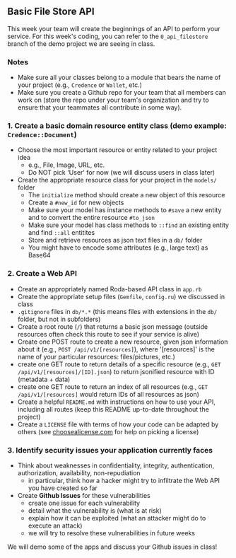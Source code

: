 ## Basic File Store API

This week your team will create the beginnings of an API to perform your service. For this week's coding, you can refer to the `0_api_filestore` branch of the demo project we are seeing in class.

### Notes
- Make sure all your classes belong to a module that bears the name of your project (e.g., `Credence` or `Wallet`, etc.)
- Make sure you create a Github repo for your team that all members can work on (store the repo under your team's organization and try to ensure that your teammates all contribute in some way).

### 1. Create a basic domain resource entity class (demo example: `Credence::Document`)
- Choose the most important resource or entity related to your project idea
  - e.g., File, Image, URL, etc.
  - Do NOT pick 'User' for now (we will discuss users in class later)
- Create the appropriate resource class for your project in the `models/` folder
  - The `initialize` method should create a new object of this resource
  - Create a `#new_id` for new objects
  - Make sure your model has instance methods to `#save` a new entity and to convert the entire resource `#to_json`
  - Make sure your model has class methods to `::find` an existing entity and find `::all` entitites
  - Store and retrieve resources as json text files in a `db/` folder
  - You might have to encode some attributes (e.g., large text) as Base64

### 2. Create a Web API
- Create an appropriately named Roda-based API class in `app.rb`
- Create the appropriate setup files (`Gemfile`, `config.ru`) we discussed in class
- `.gitignore` files in `db/*.*` (this means files with extensions in the `db/` folder, but not in subfolders)
- Create a root route (`/`) that returns a basic json message (outside resources often check this route to see if your service is alive)
- Create one POST route to create a new resource, given json information about it (e.g., `POST /api/v1/[resources]`), where '[resources]' is the name of your particular resources: files/pictures, etc.)
- create one GET route to return details of a specific resource (e.g., `GET /api/v1/[resources]/[ID].json`) to return jsonified resource with ID (metadata + data)
- create one GET route to return an index of all resources (e.g., `GET /api/v1/[resources]` would return IDs of all resources as json)
- Create a helpful `README.md` with instructions on how to use your API, including all routes (keep this README up-to-date throughout the project)
- Create a `LICENSE` file with terms of how your code can be adapted by others (see [choosealicense.com](https://choosealicense.com) for help on picking a license)

### 3. Identify security issues your application currently faces
- Think about weaknesses in confidentiality, integrity, authentication, authorization, availability, non-repudiation
  - in particular, think how a hacker might try to infiltrate the Web API you have created so far
- Create **Github Issues** for these vulnerabilities
  - create one issue for each vulnerability
  - detail what the vulnerability is (what is at risk)
  - explain how it can be exploited (what an attacker might do to execute an attack)
  - we will try to resolve these vulnerabilities in future weeks

We will demo some of the apps and discuss your Github issues in class!
